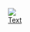 <div class="caption-img-container">
	  <div class="caption-img">
	    <img src=/static/images//>
	    <figcaption><a href="ref">Text</a></figcaption>
	  </div>
</div>
